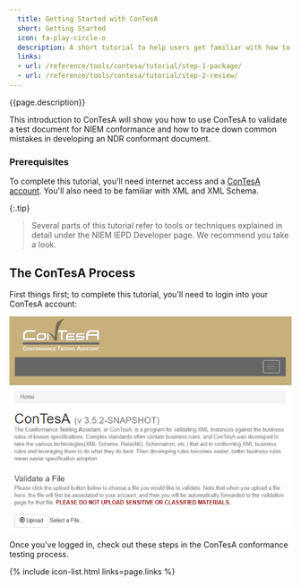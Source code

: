 ```yaml
---
  title: Getting Started with ConTesA
  short: Getting Started
  icon: fa-play-circle-o
  description: A short tutorial to help users get familiar with how to use ConTesA.
  links:
  - url: /reference/tools/contesa/tutorial/step-1-package/
  - url: /reference/tools/contesa/tutorial/step-2-review/
---
```


{{page.description}}

This introduction to ConTesA will show you how to use ConTesA
to validate a test document for NIEM conformance and how to trace
down common mistakes in developing an NDR conformant document.

### Prerequisites

To complete this tutorial, you'll need internet access and a
[ConTesA account]({{site.data.links.contesa}}/registration).
You'll also need to be familiar with XML and XML Schema.

{:.tip}
> Several parts of this tutorial refer to tools or techniques
> explained in detail under the NIEM IEPD Developer page. We
> recommend you take a look.

## The ConTesA Process

First things first; to complete this tutorial, you'll need to
login into your ConTesA account:

![Image of ConTesA User Home Page](assets/contesa_home.png
  "ConTesA User Home Page")

Once you've logged in, check out these steps in the ConTesA
conformance testing process.

{% include icon-list.html links=page.links %}
